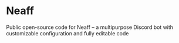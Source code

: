 # Neaff
Public open-source code for Neaff – a multipurpose Discord bot with customizable configuration and fully editable code
